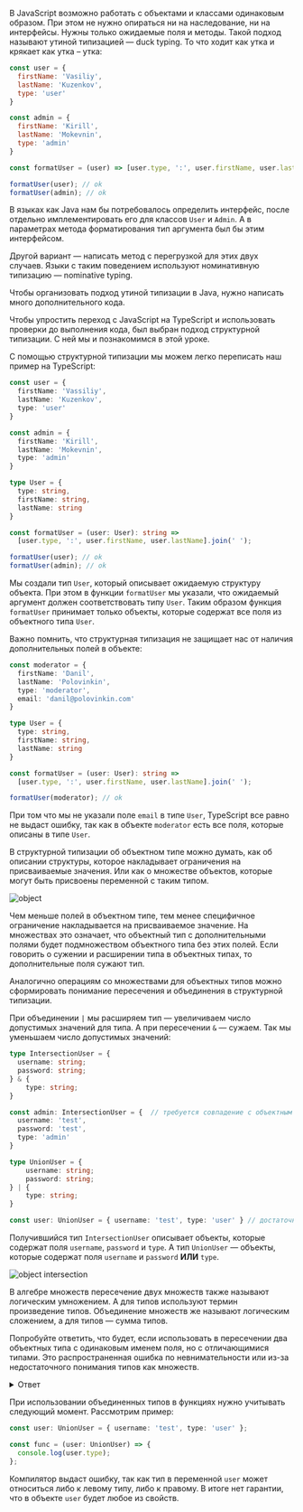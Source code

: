 
В JavaScript возможно работать с объектами и классами одинаковым образом. При этом не нужно опираться ни на наследование, ни на интерфейсы. Нужны только ожидаемые поля и методы. Такой подход называют утиной типизацией — duck typing. То что ходит как утка и крякает как утка – утка:

```javascript
const user = {
  firstName: 'Vasiliy',
  lastName: 'Kuzenkov',
  type: 'user'
}

const admin = {
  firstName: 'Kirill',
  lastName: 'Mokevnin',
  type: 'admin'
}

const formatUser = (user) => [user.type, ':', user.firstName, user.lastName].join(' ');

formatUser(user); // ok
formatUser(admin); // ok
```

В языках как Java нам бы потребовалось определить интерфейс, после отдельно имплементировать его для классов `User` и `Admin`. А в параметрах метода форматирования тип аргумента был бы этим интерфейсом.

Другой вариант — написать метод с перегрузкой для этих двух случаев. Языки с таким поведением используют номинативную типизацию — nominative typing.

Чтобы организовать подход утиной типизации в Java, нужно написать много дополнительного кода.

Чтобы упростить переход с JavaScript на TypeScript и использовать проверки до выполнения кода, был выбран подход структурной типизации. С ней мы и познакомимся в этой уроке.

С помощью структурной типизации мы можем легко переписать наш пример на TypeScript:

```typescript
const user = {
  firstName: 'Vassiliy',
  lastName: 'Kuzenkov',
  type: 'user'
}

const admin = {
  firstName: 'Kirill',
  lastName: 'Mokevnin',
  type: 'admin'
}

type User = {
  type: string,
  firstName: string,
  lastName: string
}

const formatUser = (user: User): string =>
  [user.type, ':', user.firstName, user.lastName].join(' ');

formatUser(user); // ok
formatUser(admin); // ok
```

Мы создали тип `User`, который описывает ожидаемую структуру объекта. При этом в функции `formatUser` мы указали, что ожидаемый аргумент должен соответствовать типу `User`. Таким образом функция `formatUser` принимает только объекты, которые содержат все поля из объектного типа `User`.

Важно помнить, что структурная типизация не защищает нас от наличия дополнительных полей в объекте:

```typescript
const moderator = {
  firstName: 'Danil',
  lastName: 'Polovinkin',
  type: 'moderator',
  email: 'danil@polovinkin.com'
}

type User = {
  type: string,
  firstName: string,
  lastName: string
}

const formatUser = (user: User): string =>
  [user.type, ':', user.firstName, user.lastName].join(' ');

formatUser(moderator); // ok
```

При том что мы не указали поле `email` в типе `User`, TypeScript все равно не выдаст ошибку, так как в объекте `moderator` есть все поля, которые описаны в типе `User`.

В структурной типизации об объектном типе можно думать, как об описании структуры, которое накладывает ограничения на присваиваемые значения. Или как о множестве объектов, которые могут быть присвоены переменной с таким типом.

![object](../assets/structual_object.png)

Чем меньше полей в объектном типе, тем менее специфичное ограничение накладывается на присваиваемое значение. На множествах это означает, что объектный тип с дополнительными полями будет подмножеством объектного типа без этих полей. Если говорить о сужении и расширении типа в объектных типах, то дополнительные поля сужают тип.

Аналогично операциям со множествами для объектных типов можно сформировать понимание пересечения и объединения в структурной типизации.

При объединении `|` мы расширяем тип — увеличиваем число допустимых значений для типа. А при пересечении `&` — сужаем. Так мы уменьшаем число допустимых значений:

```typescript
type IntersectionUser = {
  username: string;
  password: string;
} & {
    type: string;
}

const admin: IntersectionUser = {  // требуется совпадение c объектным типом и слева и справа от оператора &
  username: 'test',
  password: 'test',
  type: 'admin'
}

type UnionUser = {
    username: string;
    password: string;
} | {
    type: string;
}

const user: UnionUser = { username: 'test', type: 'user' } // достаточно совпадения с одним из объектных типов
```

Получившийся тип `IntersectionUser` описывает объекты, которые содержат поля `username`, `password` и `type`. А тип `UnionUser` — объекты, которые содержат поля `username` и `password` **ИЛИ** `type`.

![object intersection](../assets/structual_object.png)

В алгебре множеств пересечение двух множеств также называют логическим умножением. А для типов используют термин произведение типов. Объединение множеств же называют логическим сложением, а для типов — сумма типов.

Попробуйте ответить, что будет, если использовать в пересечении два объектных типа с одинаковым именем поля, но с отличающимися типами. Это распространенная ошибка по невнимательности или из-за недостаточного понимания типов как множеств.

<details>
  <summary>Ответ</summary>
Когда при пересечении объектных типов встречаются поля с одинаковыми именами, то в результате типы этих полей будут также пересечены, и итоговый тип будет never.
</details>

При использовании объединенных типов в функциях нужно учитывать следующий момент. Рассмотрим пример:

```typescript
const user: UnionUser = { username: 'test', type: 'user' };

const func = (user: UnionUser) => {
  console.log(user.type);
};
```

Компилятор выдаст ошибку, так как тип в переменной `user` может относиться либо к левому типу, либо к правому. В итоге нет гарантии, что в объекте `user` будет любое из свойств.
